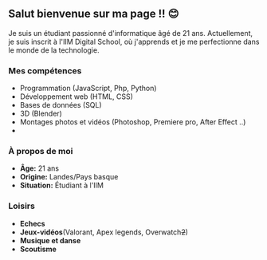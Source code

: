 ## Salut bienvenue sur ma page !! :blush:

Je suis un étudiant passionné d'informatique âgé de 21 ans. Actuellement, je suis inscrit à l'IIM Digital School, où j'apprends et je me perfectionne dans le monde de la technologie.

### Mes compétences

- Programmation (JavaScript, Php, Python)
- Développement web (HTML, CSS)
- Bases de données (SQL)
- 3D (Blender)
- Montages photos et vidéos (Photoshop, Premiere pro, After Effect ..)
-

### À propos de moi

- **Âge:** 21 ans
- **Origine:** Landes/Pays basque
- **Situation:** Étudiant à l'IIM

### Loisirs
- **Echecs**
- **Jeux-vidéos**(Valorant, Apex legends, Overwatch~~2~~)
- **Musique et danse**
- **Scoutisme**